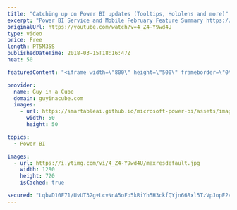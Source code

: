 ```yaml
---
title: "Catching up on Power BI updates (Tooltips, Hololens and more)"
excerpt: "Power BI Service and Mobile February Feature Summary https://powerbi.microsoft.com/en-us/blog/power-bi-service-and-mobile-february-2018-feature-summary/  Announcing Persistent Filters in the Power BI Service https://powerbi.microsoft.com/en-us/blog/announcing-persistent-filters-in-the-service/  Share"
originalUrl: https://youtube.com/watch?v=4_Z4-Y9wd4U
type: video
price: Free
length: PT5M35S
publishedDateTime: 2018-03-15T18:16:47Z
heat: 50

featuredContent: "<iframe width=\"800\" height=\"500\" frameborder=\"0\" src=\"https://www.youtube.com/embed/4_Z4-Y9wd4U\" allow=\"accelerometer; autoplay; encrypted-media; gyroscope; picture-in-picture\" allowfullscreen></iframe>"

provider:
  name: Guy in a Cube
  domain: guyinacube.com
  images:
    - url: https://smartableai.github.io/microsoft-power-bi/assets/images/organizations/guyinacube.com-50x50.jpg
      width: 50
      height: 50

topics:
  - Power BI

images:
  - url: https://i.ytimg.com/vi/4_Z4-Y9wd4U/maxresdefault.jpg
    width: 1280
    height: 720
    isCached: true

secured: "LqbvD10F71/UvUT32g+LcvNnA5oFp5kRiYh5H3ckfQYjn668xl5TzVpJopE2vylgjeozU5QxLS4NsiQOHTB8atfjLYttTpNbcqMvx40nUAPzV+QqcW+GJzRlWgIRbGio1MC7hXnLUEvXRB3enNfAzXgHUfHir5be8uLCsbiTm5I5+jVBH2zW368+ybGXE5y4bExnHcNJD+loxneibDWCfKpI3vuvWdpEtoEV8HcAlvJX7P7QLgpwhcoH+6P6GAnhd0veGhh2n+lfIHr46WHmGc4kjpAeER/uhlREw6vT7d/q8IW1YZUqZmslPH7qkPJiJ/qVOE1v2bUZx0S6rSPmGgQpepBnr2YYANh0TSSiBItlHA68mV4TByRS29Guyj/5XxN4/cKEIfrg18yTCDeY8vJZDbNzZdEUjENWnd4f6W4=;+suRxRSBnCBUpww4fi63PA=="
---
```


